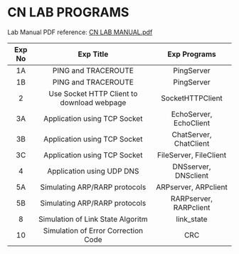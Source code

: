 # CN LAB PROGRAMS

Lab Manual PDF reference: [CN LAB MANUAL.pdf](https://github.com/TharunBalaji2004/cn-lab-programs/files/12909803/CN.LAB.MANUAL.pdf)

| Exp No| Exp Title | Exp Programs |
| :----: | :---------: | :-----: |
| 1A | PING and TRACEROUTE | PingServer |
| 1B | PING and TRACEROUTE | PingServer |
| 2 | Use Socket HTTP Client to download webpage | SocketHTTPClient |
| 3A | Application using TCP Socket | EchoServer, EchoClient  |
| 3B | Application using TCP Socket | ChatServer, ChatClient  |
| 3C | Application using TCP Socket | FileServer, FileClient  |
| 4 | Application using UDP DNS | DNSserver, DNSclient |
| 5A | Simulating ARP/RARP protocols | ARPserver, ARPclient | 
| 5B | Simulating ARP/RARP protocols | RARPserver, RARPclient |
| 8 | Simulation of Link State Algoritm | link_state | 
| 10 | Simulation of Error Correction Code | CRC |
